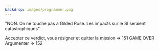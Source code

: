 ```yaml
---
backdrop: images/programmer.png
---
```



"NON. On ne touche pas à Gilded Rose. Les impacts sur le SI seraient catastrophiques".

Accepter ce verdict, vous résigner et quitter la mission => 151 GAME OVER
Argumenter => 152


<Page url="/assaut-tour-ivoir/151" instructions="" action="Accepter ce verdict" condition="none" />
<Page url="/assaut-tour-ivoir/152" instructions="" action="Argumenter" condition="none" />
